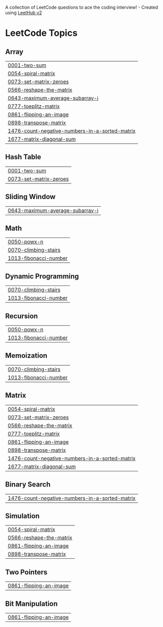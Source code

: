 A collection of LeetCode questions to ace the coding interview! - Created using [LeetHub v2](https://github.com/arunbhardwaj/LeetHub-2.0)
<!---LeetCode Topics Start-->
# LeetCode Topics
## Array
|  |
| ------- |
| [0001-two-sum](https://github.com/keerthi-shekar/leetcode/tree/master/0001-two-sum) |
| [0054-spiral-matrix](https://github.com/keerthi-shekar/leetcode/tree/master/0054-spiral-matrix) |
| [0073-set-matrix-zeroes](https://github.com/keerthi-shekar/leetcode/tree/master/0073-set-matrix-zeroes) |
| [0566-reshape-the-matrix](https://github.com/keerthi-shekar/leetcode/tree/master/0566-reshape-the-matrix) |
| [0643-maximum-average-subarray-i](https://github.com/keerthi-shekar/leetcode/tree/master/0643-maximum-average-subarray-i) |
| [0777-toeplitz-matrix](https://github.com/keerthi-shekar/leetcode/tree/master/0777-toeplitz-matrix) |
| [0861-flipping-an-image](https://github.com/keerthi-shekar/leetcode/tree/master/0861-flipping-an-image) |
| [0898-transpose-matrix](https://github.com/keerthi-shekar/leetcode/tree/master/0898-transpose-matrix) |
| [1476-count-negative-numbers-in-a-sorted-matrix](https://github.com/keerthi-shekar/leetcode/tree/master/1476-count-negative-numbers-in-a-sorted-matrix) |
| [1677-matrix-diagonal-sum](https://github.com/keerthi-shekar/leetcode/tree/master/1677-matrix-diagonal-sum) |
## Hash Table
|  |
| ------- |
| [0001-two-sum](https://github.com/keerthi-shekar/leetcode/tree/master/0001-two-sum) |
| [0073-set-matrix-zeroes](https://github.com/keerthi-shekar/leetcode/tree/master/0073-set-matrix-zeroes) |
## Sliding Window
|  |
| ------- |
| [0643-maximum-average-subarray-i](https://github.com/keerthi-shekar/leetcode/tree/master/0643-maximum-average-subarray-i) |
## Math
|  |
| ------- |
| [0050-powx-n](https://github.com/keerthi-shekar/leetcode/tree/master/0050-powx-n) |
| [0070-climbing-stairs](https://github.com/keerthi-shekar/leetcode/tree/master/0070-climbing-stairs) |
| [1013-fibonacci-number](https://github.com/keerthi-shekar/leetcode/tree/master/1013-fibonacci-number) |
## Dynamic Programming
|  |
| ------- |
| [0070-climbing-stairs](https://github.com/keerthi-shekar/leetcode/tree/master/0070-climbing-stairs) |
| [1013-fibonacci-number](https://github.com/keerthi-shekar/leetcode/tree/master/1013-fibonacci-number) |
## Recursion
|  |
| ------- |
| [0050-powx-n](https://github.com/keerthi-shekar/leetcode/tree/master/0050-powx-n) |
| [1013-fibonacci-number](https://github.com/keerthi-shekar/leetcode/tree/master/1013-fibonacci-number) |
## Memoization
|  |
| ------- |
| [0070-climbing-stairs](https://github.com/keerthi-shekar/leetcode/tree/master/0070-climbing-stairs) |
| [1013-fibonacci-number](https://github.com/keerthi-shekar/leetcode/tree/master/1013-fibonacci-number) |
## Matrix
|  |
| ------- |
| [0054-spiral-matrix](https://github.com/keerthi-shekar/leetcode/tree/master/0054-spiral-matrix) |
| [0073-set-matrix-zeroes](https://github.com/keerthi-shekar/leetcode/tree/master/0073-set-matrix-zeroes) |
| [0566-reshape-the-matrix](https://github.com/keerthi-shekar/leetcode/tree/master/0566-reshape-the-matrix) |
| [0777-toeplitz-matrix](https://github.com/keerthi-shekar/leetcode/tree/master/0777-toeplitz-matrix) |
| [0861-flipping-an-image](https://github.com/keerthi-shekar/leetcode/tree/master/0861-flipping-an-image) |
| [0898-transpose-matrix](https://github.com/keerthi-shekar/leetcode/tree/master/0898-transpose-matrix) |
| [1476-count-negative-numbers-in-a-sorted-matrix](https://github.com/keerthi-shekar/leetcode/tree/master/1476-count-negative-numbers-in-a-sorted-matrix) |
| [1677-matrix-diagonal-sum](https://github.com/keerthi-shekar/leetcode/tree/master/1677-matrix-diagonal-sum) |
## Binary Search
|  |
| ------- |
| [1476-count-negative-numbers-in-a-sorted-matrix](https://github.com/keerthi-shekar/leetcode/tree/master/1476-count-negative-numbers-in-a-sorted-matrix) |
## Simulation
|  |
| ------- |
| [0054-spiral-matrix](https://github.com/keerthi-shekar/leetcode/tree/master/0054-spiral-matrix) |
| [0566-reshape-the-matrix](https://github.com/keerthi-shekar/leetcode/tree/master/0566-reshape-the-matrix) |
| [0861-flipping-an-image](https://github.com/keerthi-shekar/leetcode/tree/master/0861-flipping-an-image) |
| [0898-transpose-matrix](https://github.com/keerthi-shekar/leetcode/tree/master/0898-transpose-matrix) |
## Two Pointers
|  |
| ------- |
| [0861-flipping-an-image](https://github.com/keerthi-shekar/leetcode/tree/master/0861-flipping-an-image) |
## Bit Manipulation
|  |
| ------- |
| [0861-flipping-an-image](https://github.com/keerthi-shekar/leetcode/tree/master/0861-flipping-an-image) |
<!---LeetCode Topics End-->